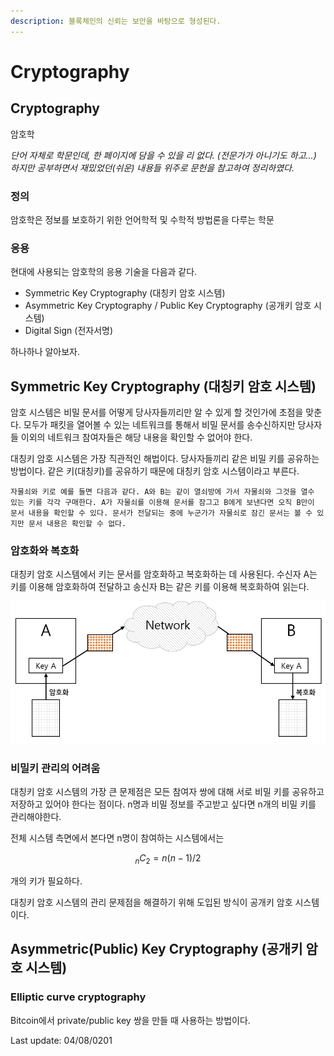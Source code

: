 ```yaml
---
description: 블록체인의 신뢰는 보안을 바탕으로 형성된다.
---
```


# Cryptography

## Cryptography

암호학

_단어 자체로 학문인데, 한 페이지에 담을 수 있을 리 없다. \(전문가가 아니기도 하고...\)  
하지만 공부하면서 재밌었던\(쉬운\) 내용들 위주로 문헌을 참고하여 정리하였다._

### 정의 

암호학은 정보를 보호하기 위한 언어학적 및 수학적 방법론을 다루는 학문

### 응용

현대에 사용되는 암호학의 응용 기술을 다음과 같다.

* Symmetric Key Cryptography \(대칭키 암호 시스템\)
* Asymmetric Key Cryptography / Public Key Cryptography \(공개키 암호 시스템\)
* Digital Sign \(전자서명\)

하나하나 알아보자.

## Symmetric Key Cryptography \(대칭키 암호 시스템\)

암호 시스템은 비밀 문서를 어떻게 당사자들끼리만 알 수 있게 할 것인가에 초점을 맞춘다. 모두가 패킷을 열어볼 수 있는 네트워크를 통해서 비밀 문서를 송수신하지만 당사자들 이외의 네트워크 참여자들은 해당 내용을 확인할 수 없어야 한다.

대칭키 암호 시스템은 가장 직관적인 해법이다. 당사자들끼리 같은 비밀 키를 공유하는 방법이다. 같은 키\(대칭키\)를 공유하기 때문에 대칭키 암호 시스템이라고 부른다.

`자물쇠와 키로 예를 들면 다음과 같다. A와 B는 같이 열쇠방에 가서 자물쇠와 그것을 열수 있는 키를 각각 구매한다. A가 자물쇠를 이용해 문서를 잠그고 B에게 보낸다면 오직 B만이 문서 내용을 확인할 수 있다. 문서가 전달되는 중에 누군가가 자물쇠로 잠긴 문서는 볼 수 있지만 문서 내용은 확인할 수 없다.`

### 암호화와 복호화

대칭키 암호 시스템에서 키는 문서를 암호화하고 복호화하는 데 사용된다. 수신자 A는 키를 이용해 암호화하여 전달하고 송신자 B는 같은 키를 이용해 복호화하여 읽는다.

![Symmetric Key Cryptography](../.gitbook/assets/image%20%2818%29.png)

### 비밀키 관리의 어려움

대칭키 암호 시스템의 가장 큰 문제점은 모든 참여자 쌍에 대해 서로 비밀 키를 공유하고 저장하고 있어야 한다는 점이다. n명과 비밀 정보를 주고받고 싶다면 n개의 비밀 키를 관리해야한다. 

전체 시스템 측면에서 본다면 n명이 참여하는 시스템에서는 

$$
_nC_2 = n(n-1) /2
$$

개의 키가 필요하다. 

대칭키 암호 시스템의 관리 문제점을 해결하기 위해 도입된 방식이 공개키 암호 시스템이다.

## Asymmetric\(Public\) Key Cryptography \(공개키 암호 시스템\)



### Elliptic curve cryptography

Bitcoin에서 private/public key 쌍을 만들 때 사용하는 방법이다.





Last update: 04/08/0201

